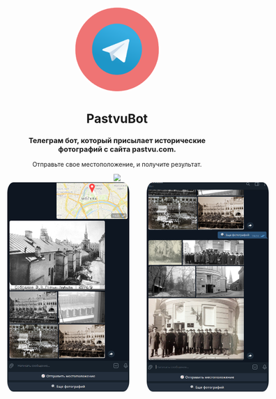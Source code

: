 <div align="center">
  <a href="https://t.me/PastvuBot">
    <img
      width="200"
      height="200"
      src="assets/pastvu-logo.png"
      style="border-radius: 50%"
    />
  </a>
  <br />
  <h1>PastvuBot</h1>
  <h3>Телеграм бот, который присылает исторические фотографий с сайта pastvu.com.
  </h3>
  <p>Отправьте свое местоположение, и получите результат.</p>
  <img src="https://github.com/ratmirslv/covid-validate-bot/workflows/CI/CD/badge.svg" />
</div>
<div align="center" style="width:600px; margin:0 auto" >
<img
      width="280"
      height="480"
      src="assets/pastvu_result_1.png"
      style="float:left;border-radius: 5%"
    />
    <img
      width="280"
      height="480"
      src="assets/pastvu_result_2.png"
      style="float:right;border-radius: 5%"
    />
  </div >

